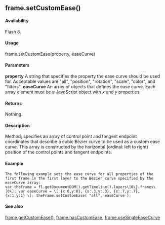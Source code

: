 ## frame.setCustomEase()

#### Availability

Flash 8.

#### Usage

frame.setCustomEase(property, easeCurve)

#### Parameters

**property** A string that specifies the property the ease curve should be used for. Acceptable values are "all", "position", "rotation", "scale", "color", and "filters".
**easeCurve** An array of objects that defines the ease curve. Each array element must be a JavaScript object with *x* and
*y* properties.

#### Returns

Nothing.

#### Description

Method; specifies an array of control point and tangent endpoint coordinates that describe a cubic Bézier curve to be used as a custom ease curve. This array is constructed by the horizontal (ordinal: left to right) position of the control points and tangent endpoints.

#### Example

```
The following example sets the ease curve for all properties of the first frame in the first layer to the Bézier curve specified by the easeCurve array:
var theFrame = fl.getDocumentDOM().getTimeline().layers\[0\].frames\[0\]; var easeCurve = \[ {x:0,y:0}, {x:.3,y:.3}, {x:.7,y:.7}, {x:1,y:1} \]; theFrame.setCustomEase( "all", easeCurve );

```
#### See also

[frame.getCustomEase()](#_bookmark605), [frame.hasCustomEase](#_bookmark609), [frame.useSingleEaseCurve](#_bookmark642)
